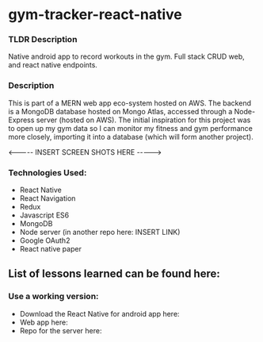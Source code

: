 # gym-tracker-react-native

### TLDR Description
Native android app to record workouts in the gym. 
Full stack CRUD web, and react native endpoints. 

### Description
This is part of a MERN web app eco-system hosted on AWS. 
The backend is a MongoDB database hosted on Mongo Atlas, accessed through a Node-Express server (hosted on AWS).
The initial inspiration for this project was to open up my gym data so I can monitor my fitness and gym performance more closely, importing it into a database (which will form another project).

<----- INSERT SCREEN SHOTS HERE ----->

### Technologies Used: 
+ React Native
+ React Navigation
+ Redux
+ Javascript ES6
+ MongoDB
+ Node server (in another repo here: INSERT LINK)
+ Google  OAuth2
+ React native paper

## List of lessons learned can be found here: <LINK>

### Use a working version:
+ Download the React Native for android app here: <INSERT LINK>
+ Web app here: <INSERT LINK>
+ Repo for the server here: <INSERT LINK>
